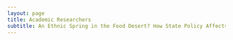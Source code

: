 ```yaml
---
layout: page
title: Academic Researchers
subtitle: An Ethnic Spring in the Food Desert? How State Policy Affects Food Environments and Business Entrepreneurship
---
```

